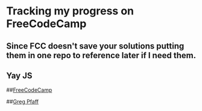 # Tracking my progress on FreeCodeCamp

## Since FCC doesn't save your solutions putting them in one repo to reference later if I need them.

## Yay JS

##[FreeCodeCamp](http://freecodecamp.com)

##[Greg Pfaff](http://gregpfaff.com)
